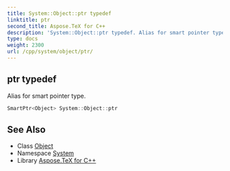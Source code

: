 ```yaml
---
title: System::Object::ptr typedef
linktitle: ptr
second_title: Aspose.TeX for C++
description: 'System::Object::ptr typedef. Alias for smart pointer type in C++.'
type: docs
weight: 2300
url: /cpp/system/object/ptr/
---
```

## ptr typedef


Alias for smart pointer type.

```cpp
SmartPtr<Object> System::Object::ptr
```

## See Also

* Class [Object](../)
* Namespace [System](../../)
* Library [Aspose.TeX for C++](../../../)
